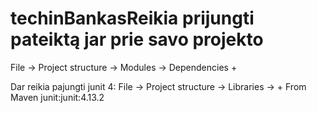 # techinBankasReikia prijungti pateiktą jar prie savo projekto
File -> Project structure -> Modules -> Dependencies +

Dar reikia pajungti junit 4:
File -> Project structure -> Libraries -> + From Maven
junit:junit:4.13.2

